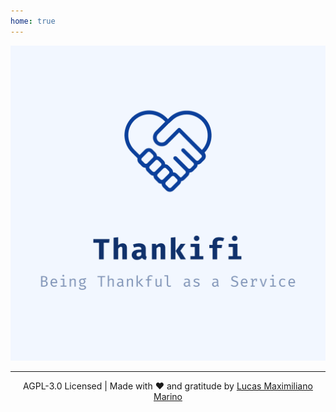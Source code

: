 ```yaml
---
home: true
---
```

<p align="center">
    <picture>
        <source srcset="/images/cover.png" media="(min-width: 768px)" >
        <img src="/images/logo.png"/>
    </picture>
</p>


<hr>
<p align="center">
AGPL-3.0 Licensed | Made with ❤️ and gratitude by <a href="https://lucasmarino.me">Lucas Maximiliano Marino</a>

</p>